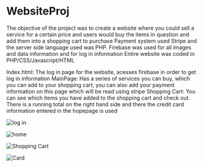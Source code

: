 # WebsiteProj
The objective of the project was to create a website where you could sell a service for a certain price and users would buy the items in question and add them
into a shopping cart to purchase
Payment system used Stripe and the server side language used was PHP. Firebase was used for all images and data information and for log in information
Entire website was coded in PHP/CSS/Javascript/HTML

Index.html: The log in page for the website, acesses firebase in order to get log in information 
MainPage: Has a series of services you can buy, which you can add to your shopping cart, you can also add your payment information on this page which will be read using stripe
Shopping Cart: You can see which items you have added to the shopping cart and check out. There is a running total on the right hand side and there 
the credit card information entered in the hopepage is used


![log in](https://i.postimg.cc/Qt9Htx40/Screen-Shot-2020-08-16-at-5-06-30-PM.png)


![home](https://i.postimg.cc/Wb223w4h/Screen-Shot-2020-08-16-at-9-13-19-PM.png)

![Shopping Cart](https://i.postimg.cc/43tCwY3D/Screen-Shot-2020-08-16-at-9-13-41-PM.png)

![Card](https://i.postimg.cc/mDNvfKCV/Screen-Shot-2020-08-16-at-9-13-50-PM.png)
